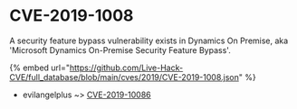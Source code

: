 # CVE-2019-1008

A security feature bypass vulnerability exists in Dynamics On Premise, aka 'Microsoft Dynamics On-Premise Security Feature Bypass'.

{% embed url="https://github.com/Live-Hack-CVE/full_database/blob/main/cves/2019/CVE-2019-1008.json" %}


* evilangelplus ~> [CVE-2019-10086](https://www.alice-snow.ru/2019/database/cve-2019-1008/cve-2019-10086-evilangelplus)